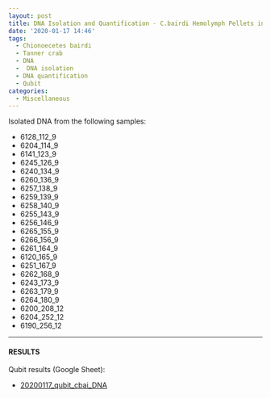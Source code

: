 ```yaml
---
layout: post
title: DNA Isolation and Quantification - C.bairdi Hemolymph Pellets in RNAlater
date: '2020-01-17 14:46'
tags:
  - Chionoecetes bairdi
  - Tanner crab
  - DNA
  -  DNA isolation
  - DNA quantification
  - Qubit
categories:
  - Miscellaneous
---
```




Isolated DNA from the following samples:

-  6128_112_9
-  6204_114_9
-  6141_123_9
-  6245_126_9
-  6240_134_9
-  6260_136_9
-  6257_138_9
-  6259_139_9
-  6258_140_9
-  6255_143_9
-  6256_146_9
-  6265_155_9
-  6266_156_9
-  6261_164_9
-  6120_165_9
-  6251_167_9
-  6262_168_9
-  6243_173_9
-  6263_179_9
-  6264_180_9
-  6200_208_12
-  6204_252_12
-  6190_256_12


---

#### RESULTS

Qubit results (Google Sheet):

- [20200117_qubit_cbai_DNA](https://docs.google.com/spreadsheets/d/12pVDjM5EkiPHdcILZBhZsn9m4ftXfVy8SC5rUr9zySM/edit?usp=sharing)
